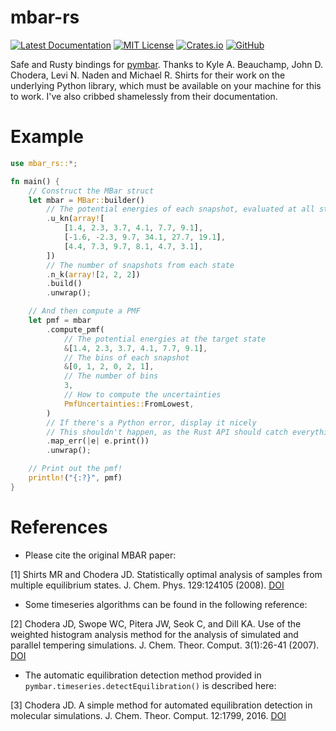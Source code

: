 # mbar-rs

[![Latest Documentation](https://docs.rs/mbar-rs/badge.svg)](https://docs.rs/mbar-rs) [![MIT License](https://img.shields.io/github/license/yoshanuikabundi/mbar-rs)](https://github.com/Yoshanuikabundi/mbar-rs/blob/main/LICENSE) [![Crates.io](https://img.shields.io/crates/d/mbar-rs)](https://crates.io/crates/mbar-rs) [![GitHub](https://img.shields.io/github/last-commit/yoshanuikabundi/mbar-rs)](https://github.com/Yoshanuikabundi/mbar-rs)

Safe and Rusty bindings for [pymbar](https://github.com/choderalab/pymbar). Thanks to Kyle A. Beauchamp, John D. Chodera, Levi N. Naden and Michael R. Shirts for their work on the underlying Python library, which must be available on your machine for this to work. I've also cribbed shamelessly from their documentation.

# Example

```rust
use mbar_rs::*;

fn main() {
    // Construct the MBar struct
    let mbar = MBar::builder()
        // The potential energies of each snapshot, evaluated at all states
        .u_kn(array![
            [1.4, 2.3, 3.7, 4.1, 7.7, 9.1],
            [-1.6, -2.3, 9.7, 34.1, 27.7, 19.1],
            [4.4, 7.3, 9.7, 8.1, 4.7, 3.1],
        ])
        // The number of snapshots from each state
        .n_k(array![2, 2, 2])
        .build()
        .unwrap();

    // And then compute a PMF
    let pmf = mbar
        .compute_pmf(
            // The potential energies at the target state
            &[1.4, 2.3, 3.7, 4.1, 7.7, 9.1],
            // The bins of each snapshot
            &[0, 1, 2, 0, 2, 1],
            // The number of bins
            3,
            // How to compute the uncertainties
            PmfUncertainties::FromLowest,
        )
        // If there's a Python error, display it nicely
        // This shouldn't happen, as the Rust API should catch everything (mostly at compile time!)
        .map_err(|e| e.print())
        .unwrap();

    // Print out the pmf!
    println!("{:?}", pmf)
}
```


# References

* Please cite the original MBAR paper:

[1] Shirts MR and Chodera JD. Statistically optimal analysis of samples from multiple equilibrium states. J. Chem. Phys. 129:124105 (2008).  [DOI](http://dx.doi.org/10.1063/1.2978177)

* Some timeseries algorithms can be found in the following reference:

[2] Chodera JD, Swope WC, Pitera JW, Seok C, and Dill KA. Use of the weighted histogram analysis method for the analysis of simulated and parallel tempering simulations. J. Chem. Theor. Comput. 3(1):26-41 (2007).  [DOI](http://dx.doi.org/10.1021/ct0502864)

* The automatic equilibration detection method provided in `pymbar.timeseries.detectEquilibration()` is described here:

[3] Chodera JD. A simple method for automated equilibration detection in molecular simulations. J. Chem. Theor. Comput. 12:1799, 2016.  [DOI](http://dx.doi.org/10.1021/acs.jctc.5b00784)
